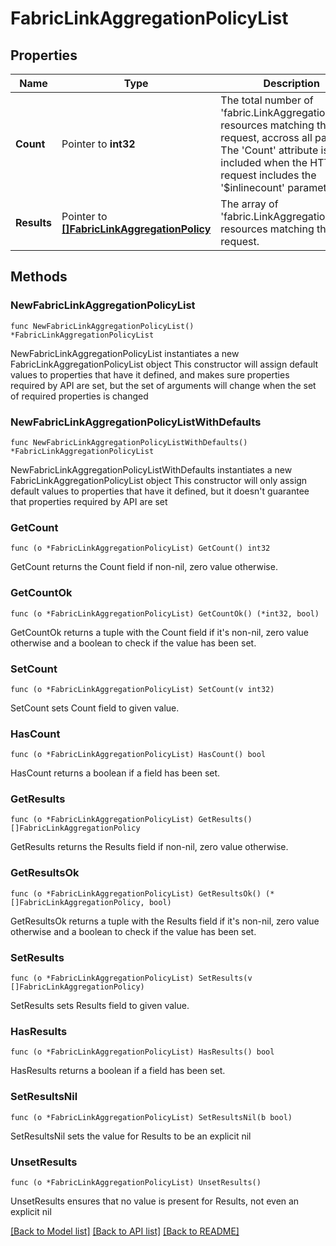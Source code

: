 # FabricLinkAggregationPolicyList

## Properties

Name | Type | Description | Notes
------------ | ------------- | ------------- | -------------
**Count** | Pointer to **int32** | The total number of &#39;fabric.LinkAggregationPolicy&#39; resources matching the request, accross all pages. The &#39;Count&#39; attribute is included when the HTTP GET request includes the &#39;$inlinecount&#39; parameter. | [optional] 
**Results** | Pointer to [**[]FabricLinkAggregationPolicy**](FabricLinkAggregationPolicy.md) | The array of &#39;fabric.LinkAggregationPolicy&#39; resources matching the request. | [optional] 

## Methods

### NewFabricLinkAggregationPolicyList

`func NewFabricLinkAggregationPolicyList() *FabricLinkAggregationPolicyList`

NewFabricLinkAggregationPolicyList instantiates a new FabricLinkAggregationPolicyList object
This constructor will assign default values to properties that have it defined,
and makes sure properties required by API are set, but the set of arguments
will change when the set of required properties is changed

### NewFabricLinkAggregationPolicyListWithDefaults

`func NewFabricLinkAggregationPolicyListWithDefaults() *FabricLinkAggregationPolicyList`

NewFabricLinkAggregationPolicyListWithDefaults instantiates a new FabricLinkAggregationPolicyList object
This constructor will only assign default values to properties that have it defined,
but it doesn't guarantee that properties required by API are set

### GetCount

`func (o *FabricLinkAggregationPolicyList) GetCount() int32`

GetCount returns the Count field if non-nil, zero value otherwise.

### GetCountOk

`func (o *FabricLinkAggregationPolicyList) GetCountOk() (*int32, bool)`

GetCountOk returns a tuple with the Count field if it's non-nil, zero value otherwise
and a boolean to check if the value has been set.

### SetCount

`func (o *FabricLinkAggregationPolicyList) SetCount(v int32)`

SetCount sets Count field to given value.

### HasCount

`func (o *FabricLinkAggregationPolicyList) HasCount() bool`

HasCount returns a boolean if a field has been set.

### GetResults

`func (o *FabricLinkAggregationPolicyList) GetResults() []FabricLinkAggregationPolicy`

GetResults returns the Results field if non-nil, zero value otherwise.

### GetResultsOk

`func (o *FabricLinkAggregationPolicyList) GetResultsOk() (*[]FabricLinkAggregationPolicy, bool)`

GetResultsOk returns a tuple with the Results field if it's non-nil, zero value otherwise
and a boolean to check if the value has been set.

### SetResults

`func (o *FabricLinkAggregationPolicyList) SetResults(v []FabricLinkAggregationPolicy)`

SetResults sets Results field to given value.

### HasResults

`func (o *FabricLinkAggregationPolicyList) HasResults() bool`

HasResults returns a boolean if a field has been set.

### SetResultsNil

`func (o *FabricLinkAggregationPolicyList) SetResultsNil(b bool)`

 SetResultsNil sets the value for Results to be an explicit nil

### UnsetResults
`func (o *FabricLinkAggregationPolicyList) UnsetResults()`

UnsetResults ensures that no value is present for Results, not even an explicit nil

[[Back to Model list]](../README.md#documentation-for-models) [[Back to API list]](../README.md#documentation-for-api-endpoints) [[Back to README]](../README.md)



